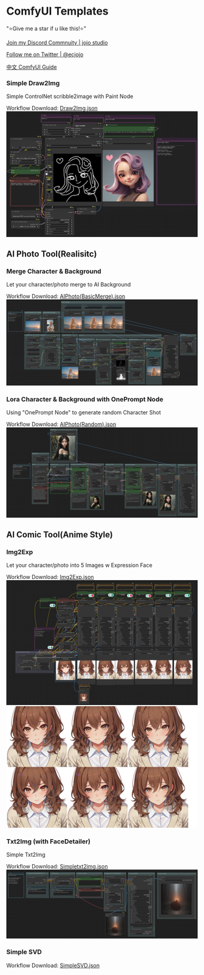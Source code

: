 # ComfyUI Templates

"⭐Give me a star if u like this!⭐"

[Join my Discord Commnuity | jojo studio](https://discord.gg/qxQMyjkcqE)

[Follow me on Twitter | @ecjojo](https://twitter.com/ecjojo_ai)

[中文 ComfyUI Guide](https://www.patreon.com/ecjojo)


### Simple Draw2Img
Simple ControlNet scribble2image with Paint Node

Workflow Download:
[Draw2Img.json](https://github.com/ecjojo/ComfyUI-Templates/blob/main/Draw2Img/SimpleDraw2Img.json) 
![Workflow](https://github.com/ecjojo/ComfyUI-Templates/blob/main/Draw2Img/SimpleDraw2Img.png)

## AI Photo Tool(Realisitc)

### Merge Character & Background
Let your character/photo merge to AI Background

Workflow Download:
[AIPhoto(BasicMerge).json](https://github.com/ecjojo/ComfyUI-Templates/blob/main/AIPhotoTool/AIPhoto(BasicMerge).json) 
![Workflow](https://github.com/ecjojo/ComfyUI-Templates/blob/main/AIPhotoTool/AIPhoto(BasicMerge).png)

### Lora Character & Background with OnePrompt Node
Using "OnePrompt Node" to generate random Character Shot

Workflow Download:
[AIPhoto(Random).json](https://github.com/ecjojo/ComfyUI-Templates/blob/main/AIPhotoTool/AIPhoto(CharacterLora).json) 
![Workflow](https://github.com/ecjojo/ComfyUI-Templates/blob/main/AIPhotoTool/AIPhoto(CharacterLora).png)

## AI Comic Tool(Anime Style)

### Img2Exp
Let your character/photo into 5 Images w Expression Face

Workflow Download:
[Img2Exp.json](https://github.com/ecjojo/ComfyUI-Templates/blob/main/AIComicTool/Img2Exp.json) 
![Workflow](https://github.com/ecjojo/ComfyUI-Templates/blob/main/AIComicTool/Img2Exp.png)
![Demo](https://github.com/ecjojo/ComfyUI-Templates/blob/main/AIComicTool/Img2Exp_demo01.png)

### Txt2Img (with FaceDetailer)
Simple Txt2Img

Workflow Download:
[Simpletxt2img.json](https://github.com/ecjojo/ComfyUI-Templates/blob/main/Txt2Img/txt2img.json) 
![Workflow](https://github.com/ecjojo/ComfyUI-Templates/blob/main/Txt2Img/txt2img.png)

### Simple SVD

Workflow Download:
[SimpleSVD.json](https://github.com/ecjojo/ComfyUI-Templates/blob/main/SVD/SimpleSVD.json) 
